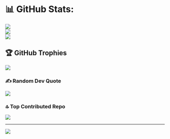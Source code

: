 # 📊 GitHub Stats:
![](https://github-readme-stats.vercel.app/api?username=MJ-1112&theme=shadow_green&hide_border=false&include_all_commits=true&count_private=false)<br/>
![](https://nirzak-streak-stats.vercel.app/?user=MJ-1112&theme=shadow_green&hide_border=false)<br/>
![](https://github-readme-stats.vercel.app/api/top-langs/?username=MJ-1112&theme=shadow_green&hide_border=false&include_all_commits=true&count_private=false&layout=compact)

## 🏆 GitHub Trophies
![](https://github-profile-trophy.vercel.app/?username=MJ-1112&theme=radical&no-frame=false&no-bg=true&margin-w=4)

### ✍️ Random Dev Quote
![](https://quotes-github-readme.vercel.app/api?type=horizontal&theme=radical)

### 🔝 Top Contributed Repo
![](https://github-contributor-stats.vercel.app/api?username=MJ-1112&limit=5&theme=dark&combine_all_yearly_contributions=true)

---
[![](https://visitcount.itsvg.in/api?id=MJ-1112&icon=0&color=8)](https://visitcount.itsvg.in)

<!-- Proudly created with GPRM ( https://gprm.itsvg.in ) -->
